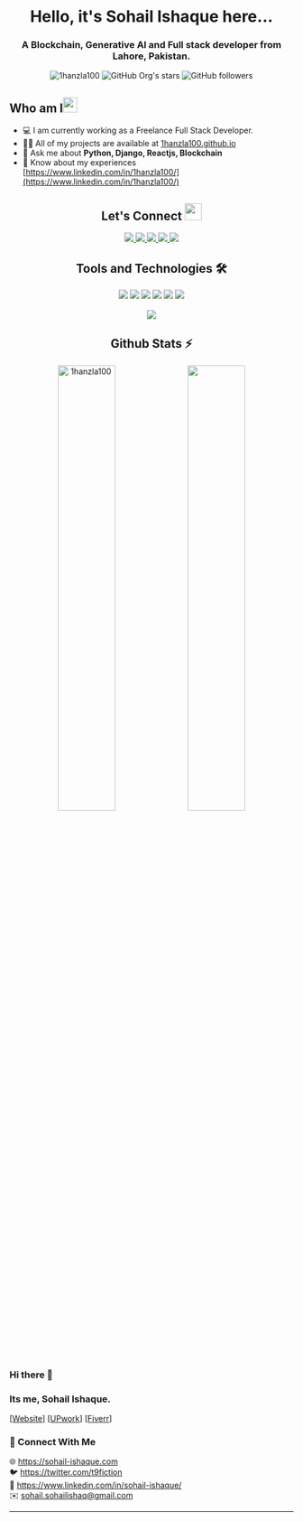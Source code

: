 <h1 align="center">Hello, it's Sohail Ishaque here...</h1>

<h3 align="center">A Blockchain, Generative AI and Full stack developer from Lahore, Pakistan.</h3>

<div align="center">
      <img src="https://komarev.com/ghpvc/?username=1hanzla100&label=Profile%20views&color=0e75b6&style=flat" alt="1hanzla100" />
      <img alt="GitHub Org's stars" src="https://img.shields.io/github/stars/1hanzla100?style=social"> 
      <img alt="GitHub followers" src="https://img.shields.io/github/followers/1hanzla100?style=social">
</div>

<h2 align="left">Who am I<img src="https://media.giphy.com/media/pDh3IDoUswmZrqdRip/giphy.gif" height="27px" width="25px"></h2>

- 💻 I am currently working as a Freelance Full Stack Developer.
- 👨‍💻 All of my projects are available at [1hanzla100.github.io](https://1hanzla100.github.io/)
- 💬 Ask me about **Python, Django, Reactjs, Blockchain**
- 📄 Know about my experiences [https://www.linkedin.com/in/1hanzla100/](https://www.linkedin.com/in/1hanzla100/)

<h2 align="center"> Let's Connect <img src="https://media.giphy.com/media/jOz35yxbuhvVQDKrce/giphy.gif" height="30px" width="30px"></h2>

<div align="center">
      <a href="https://www.linkedin.com/in/1hanzla100/">
        <img src="https://img.shields.io/badge/LinkedIn-0077B5?style=for-the-badge&logo=linkedin&logoColor=white">
      </a>
      <a href="[https://www.instagram.com/1hanzla100/](https://www.upwork.com/workwith/1hanzla100)">
        <img src="https://img.shields.io/badge/UpWork-6FDA44?style=for-the-badge&logo=Upwork&logoColor=white">
      </a>
      <a href="https://github.com/1hanzla100/">
        <img src="https://img.shields.io/badge/GitHub-100000?style=for-the-badge&logo=github&logoColor=white">
      </a>
      <a href="mailto:hanzla.tauqeer123@gmail.com">
        <img src="https://img.shields.io/badge/Gmail-D14836?style=for-the-badge&logo=gmail&logoColor=white">
      </a>
      <a href="https://www.instagram.com/__hanzla100/">
        <img src="https://img.shields.io/badge/Instagram-E4405F?style=for-the-badge&logo=instagram&logoColor=white">
      </a>
</div>

<h2 align="center">Tools and Technologies 🛠</h2>
<div align="center">
  <img src="https://img.shields.io/badge/Django-092E20?style=for-the-badge&logo=django&logoColor=white" />
  <img src="https://img.shields.io/badge/Python-3776AB?style=for-the-badge&logo=python&logoColor=white" />
  <img src="https://img.shields.io/badge/React-20232A?style=for-the-badge&logo=react&logoColor=61DAFB" />
  <img src="https://img.shields.io/badge/TypeScript-007ACC?style=for-the-badge&logo=typescript&logoColor=white" />
  <img src="https://img.shields.io/badge/Amazon_AWS-FF9900?style=for-the-badge&logo=amazonaws&logoColor=white" />
  <img src="https://img.shields.io/badge/Ethereum-3C3C3D?style=for-the-badge&logo=Ethereum&logoColor=white" />
<br>
<br>
  <img align="center" src="https://github-readme-stats.vercel.app/api/top-langs/?username=1hanzla100&theme=dark&layout=compact&langs_count=20&hide_title=true"/>
</div>

<!-- Github Stats Section -->
<h2 align="center">Github Stats ⚡</h2>
<p align=center>
  <div align=center>
      <img align="center" width="45%" src="https://github-readme-streak-stats.herokuapp.com/?user=1hanzla100&theme=react&border=61dafb&hide_border=true" alt="1hanzla100" />
      <img align="center" width="45%" src="https://github-readme-stats.vercel.app/api?username=1hanzla100&show_icons=true&theme=react&border_color=61dafb&hide_border=true" />
  </div>
</p>

### Hi there 👋
### Its me, Sohail Ishaque.

[[Website](https://sohail-ishaque.com)]
[[UPwork](https://www.upwork.com/freelancers/sohaili7)]
[[Fiverr](https://www.fiverr.com/a4illusionist)]


### 👋 Connect With Me

🌐 https://sohail-ishaque.com
<br />
🐦 https://twitter.com/t9fiction
<br />
👔 https://www.linkedin.com/in/sohail-ishaque/
<br />
✉️ sohail.sohailishaq@gmail.com

---

